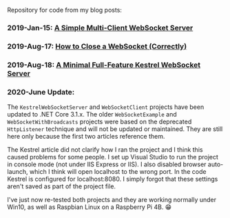 Repository for code from my blog posts:

### 2019-Jan-15: [A Simple Multi-Client WebSocket Server](https://mcguirev10.com/2019/01/15/simple-multi-client-websocket-server.html)

### 2019-Aug-17: [How to Close a WebSocket (Correctly)](https://mcguirev10.com/2019/08/17/how-to-close-websocket-correctly.html)

### 2019-Aug-18: [A Minimal Full-Feature Kestrel WebSocket Server](https://mcguirev10.com/2019/08/18/minimal-full-feature-kestrel-websocket-server.html)

### 2020-June Update:
The `KestrelWebSocketServer` and `WebSocketClient` projects have been updated to .NET Core 3.1.x. The older `WebSocketExample` and `WebSocketWithBroadcasts` projects were based on the deprecated `HttpListener` technique and will not be updated or maintained. They are still here only because the first two articles reference them.

The Kestrel article did not clarify how I ran the project and I think this caused problems for some people. I set up Visual Studio to run the project in console mode (not under IIS Express or IIS). I also disabled browser auto-launch, which I think will open localhost to the wrong port. In the code Kestrel is configured for localhost:8080. I simply forgot that these settings aren't saved as part of the project file.

I've just now re-tested both projects and they are working normally under Win10, as well as Raspbian Linux on a Raspberry Pi 4B. :grin:
 